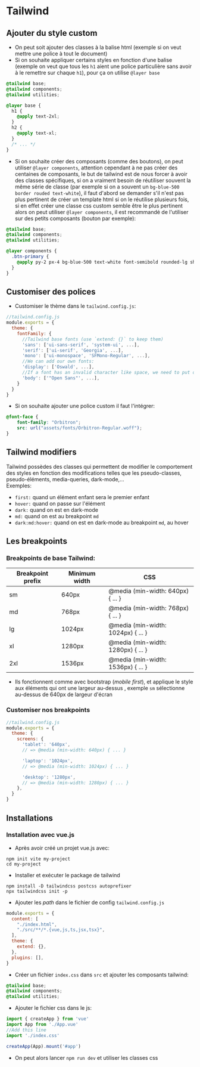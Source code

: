 # Tailwind


## Ajouter du style custom
- On peut soit ajouter des classes à la balise html (exemple si on veut mettre une police à tout le document)
- Si on souhaite appliquer certains styles en fonction d'une balise (exemple on veut que tous les ``h1`` aient une police particulière sans avoir à le remettre sur chaque ``h1``), pour ça on utilise ``@layer base``
```css
@tailwind base;
@tailwind components;
@tailwind utilities;

@layer base {
  h1 {
    @apply text-2xl;
  }
  h2 {
    @apply text-xl;
  }
  /* ... */
}
```
- Si on souhaite créer des composants (comme des boutons), on peut utiliser ``@layer components``, attention cependant à ne pas créer des centaines de composants, le but de tailwind est de nous forcer à avoir des classes spécifiques, si on a vraiment besoin de réutiliser souvent la même série de classe (par exemple si on a souvent un ``bg-blue-500 border rouded text-white``), il faut d'abord se demander s'il n'est pas plus pertinent de créer un template html si on le réutilise plusieurs fois, si en effet créer une classe css custom semble être le plus pertinent alors on peut utiliser ``@layer components``, il est recommandé de l'utiliser sur des petits composants (bouton par exemple):
```css
@tailwind base;
@tailwind components;
@tailwind utilities;

@layer components {
  .btn-primary {
    @apply py-2 px-4 bg-blue-500 text-white font-semibold rounded-lg shadow-md hover:bg-blue-700 focus:outline-none focus:ring-2 focus:ring-blue-400 focus:ring-opacity-75;
  }
}
```

## Customiser des polices
+ Customiser le thème dans le ``tailwind.config.js``:
```js
//tailwind.config.js
module.exports = {
  theme: {
    fontFamily: {
      //Tailwind base fonts (use `extend: {}` to keep them)
      'sans': ['ui-sans-serif', 'system-ui', ...],
      'serif': ['ui-serif', 'Georgia', ...],
      'mono': ['ui-monospace', 'SFMono-Regular', ...],
      //We can add our own fonts:
      'display': ['Oswald', ...],
      //If a font has an invalid character like space, we need to put doubles quotes or escape the character
      'body': ['"Open Sans"', ...],
    }
  }
}
```
+ Si on souhaite ajouter une police custom il faut l'intégrer:
```css
@font-face {
    font-family: "Orbitron";
    src: url("assets/fonts/Orbitron-Regular.woff");
}
```

## Tailwind modifiers
Tailwind possèdes des classes qui permettent de modifier le comportement des styles en fonction des modifications telles que les pseudo-classes, pseudo-éléments, media-queries, dark-mode,...  
Exemples:
- ``first:`` quand un élément enfant sera le premier enfant
- ``hover:`` quand on passe sur l'élément
- ``dark:`` quand on est en dark-mode
- ``md:`` quand on est au breakpoint ``md``
- ``dark:md:hover:`` quand on est en dark-mode au breakpoint ``md``, au hover

## Les breakpoints
### Breakpoints de base Tailwind:
| Breakpoint prefix	| Minimum width	| CSS |
|-------------------|---------------|-----|
| sm	| 640px	| @media (min-width: 640px) { ... } |
| md	| 768px	| @media (min-width: 768px) { ... } |
| lg	| 1024px	| @media (min-width: 1024px) { ... } |
| xl	| 1280px	| @media (min-width: 1280px) { ... } |
| 2xl	| 1536px	| @media (min-width: 1536px) { ... } |
+ Ils fonctionnent comme avec bootstrap (*mobile first*), et applique le style aux éléments qui ont une largeur au-dessus , exemple ``sm`` sélectionne au-dessus de 640px de largeur d'écran 

### Customiser nos breakpoints
```js
//tailwind.config.js
module.exports = {
  theme: {
    screens: {
      'tablet': '640px',
      // => @media (min-width: 640px) { ... }

      'laptop': '1024px',
      // => @media (min-width: 1024px) { ... }

      'desktop': '1280px',
      // => @media (min-width: 1280px) { ... }
    },
  }
}
```

## Installations

### Installation avec vue.js
- Après avoir créé un projet vue.js avec:
```
npm init vite my-project
cd my-project
```
- Installer et exécuter le package de tailwind
```
npm install -D tailwindcss postcss autoprefixer
npx tailwindcss init -p
```
- Ajouter les *path* dans le fichier de config ``tailwind.config.js``
```js
module.exports = {
  content: [
    "./index.html",
    "./src/**/*.{vue,js,ts,jsx,tsx}",
  ],
  theme: {
    extend: {},
  },
  plugins: [],
}
```
- Créer un fichier ``index.css`` dans ``src`` et ajouter les composants tailwind:
```css
@tailwind base;
@tailwind components;
@tailwind utilities;
``` 
- Ajouter le fichier css dans le js:
```js
import { createApp } from 'vue'
import App from './App.vue'
//Add this line
import './index.css'

createApp(App).mount('#app')
```
- On peut alors lancer ``npm run dev`` et utiliser les classes css
